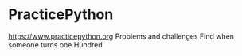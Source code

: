 # PracticePython
https://www.practicepython.org Problems and challenges
Find when someone turns one Hundred
